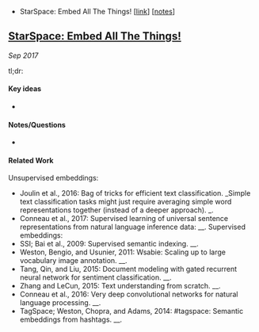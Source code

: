 * StarSpace: Embed All The Things! [[link](http://arxiv.org/abs/1709.03856)] [[notes](starspace.md)]


## [StarSpace: Embed All The Things!](http://arxiv.org/abs/1709.03856)

_Sep 2017_

tl;dr:

#### Key ideas

*

#### Notes/Questions

*

#### Related Work

Unsupervised embeddings:
* Joulin et al., 2016: Bag of tricks for efficient text classification. _Simple text classification tasks might just require averaging simple word representations together (instead of a deeper approach). _.
* Conneau et al., 2017: Supervised learning of universal sentence representations from natural language inference data: __.
Supervised embeddings:
* SSI; Bai et al., 2009: Supervised semantic indexing. __.
* Weston, Bengio, and Usunier, 2011: Wsabie: Scaling up to large vocabulary image annotation. __.
* Tang, Qin, and Liu, 2015: Document modeling with gated recurrent neural network for sentiment classification. __.
* Zhang and LeCun, 2015: Text understanding from scratch. __.
* Conneau et al., 2016: Very deep convolutional networks for natural language processing. __.
* TagSpace; Weston, Chopra, and Adams, 2014: #tagspace: Semantic embeddings from hashtags. __.
